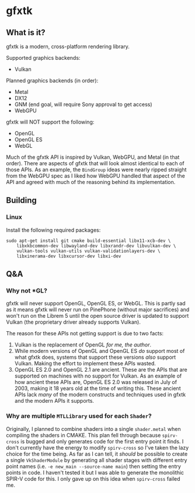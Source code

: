 # gfxtk

## What is it?

gfxtk is a modern, cross-platform rendering library.

Supported graphics backends:

- Vulkan

Planned graphics backends (in order):

- Metal
- DX12
- GNM (end goal, will require Sony approval to get access)
- WebGPU

gfxtk will NOT support the following:

- OpenGL
- OpenGL ES
- WebGL

Much of the gfxtk API is inspired by Vulkan, WebGPU, and Metal (in that order). There are aspects of gfxtk that will 
look almost identical to each of those APIs. As an example, the `BindGroup` ideas were nearly ripped straight from the 
WebGPU spec as I liked how WebGPU handled that aspect of the API and agreed with much of the reasoning behind its 
implementation.

## Building

### Linux

Install the following required packages:

```shell
sudo apt-get install git cmake build-essential libx11-xcb-dev \
    libxkbcommon-dev libwayland-dev libxrandr-dev libvulkan-dev \
    vulkan-tools vulkan-utils vulkan-validationlayers-dev \
    libxinerama-dev libxcursor-dev libxi-dev
```

## Q&A

### Why not *GL?

gfxtk will never support OpenGL, OpenGL ES, or WebGL. This is partly sad as it means
gfxtk will never run on PinePhone (without major sacrifices) and won't run on the 
Librem 5 until the open source driver is updated to support Vulkan (the proprietary 
driver already supports Vulkan). 

The reason for these APIs not getting support is due to two facts: 

1. Vulkan is the replacement of OpenGL _for me, the author_. 
2. While modern versions
   of OpenGL and OpenGL ES _do_ support most of what gfxtk does, systems that 
   support these versions _also_ support Vulkan. Making the effort to implement 
   these APIs wasted.
3. OpenGL ES 2.0 and OpenGL 2.1 are ancient. These are the APIs that are supported
   on machines with no support for Vulkan. As an example of how ancient these APIs 
   are, OpenGL ES 2.0 was released in July of 2003, making it 18 years old at the 
   time of writing this. These ancient APIs lack _many_ of the modern constructs and 
   techniques used in gfxtk and the modern APIs it supports.

### Why are multiple `MTLLibrary` used for each `Shader`?

Originally, I planned to combine shaders into a single `shader.metal` when compiling 
the shaders in CMAKE. This plan fell through because `spirv-cross` is bugged and only
generates code for the first entry point it finds. I don't currently have the energy
to modify `spirv-cross` so I've taken the lazy choice for the time being. As far as I
can tell, it _should_ be possible to create a single `VkShaderModule` by generating
all shader stages with different entry point names (i.e. `-e new_main --source-name main`)
then setting the entry points in code. I haven't tested it but I was able to generate
the monolithic SPIR-V code for this. I only gave up on this idea when `spirv-cross`
failed me.
